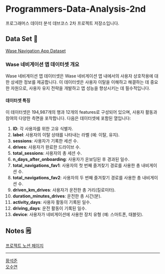 # Programmers-Data-Analysis-2nd
프로그래머스 데이터 분석 데브코스 2차 프로젝트 저장소입니다.

## Data Set 🛒
[Wase Navigation App Dataset](https://www.kaggle.com/datasets/raminhuseyn/wase-navigation-app-dataset) <br>

### Wase 네비게이션 앱 데이터셋 개요

Wase 네비게이션 앱 데이터셋은 Wase 네비게이션 앱 내에서의 사용자 상호작용에 대한 상세한 정보를 제공합니다. 이 데이터셋은 사용자 이탈을 이해하고 해결하는 데 중요한 자원으로, 사용자 유지 전략을 개발하고 앱 성능을 향상시키는 데 필수적입니다.

#### 데이터셋 특징

이 데이터셋은 194,987개의 행과 12개의 features로 구성되어 있으며, 사용자 활동과 참여의 다양한 측면을 포착합니다. 다음은 데이터셋에 포함된 열입니다:

1. **ID**: 각 사용자를 위한 고유 식별자.
2. **label**: 사용자의 이탈 상태를 나타내는 라벨 (예: 이탈, 유지).
3. **sessions**: 사용자가 기록한 세션 수.
4. **drives**: 사용자가 완료한 드라이브 수.
5. **total_sessions**: 사용자의 총 세션 수.
6. **n_days_after_onboarding**: 사용자가 온보딩된 후 경과된 일수.
7. **total_navigations_fav1**: 사용자의 첫 번째 즐겨찾기 경로를 사용한 총 내비게이션 수.
8. **total_navigations_fav2**: 사용자의 두 번째 즐겨찾기 경로를 사용한 총 내비게이션 수.
9. **driven_km_drives**: 사용자가 운전한 총 거리(킬로미터).
10. **duration_minutes_drives**: 운전한 총 시간(분).
11. **activity_days**: 사용자 활동이 기록된 일수.
12. **driving_days**: 운전 활동이 기록된 일수.
13. **device**: 사용자가 네비게이션에 사용한 장치 유형 (예: 스마트폰, 태블릿).

## Notes 🗒️
[프로젝트 노션 페이지](https://www.notion.so/prgrms/1-a82a9d40f5dc4b4f8bd667745ed17e31) <br>

---

[황석준](https://github.com/myhappydays) <br>
[오수연](https://github.com/oh5221) <br>
